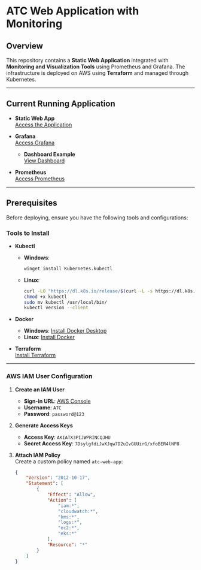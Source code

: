 # ATC Web Application with Monitoring

## Overview

This repository contains a **Static Web Application** integrated with **Monitoring and Visualization Tools** using Prometheus and Grafana. The infrastructure is deployed on AWS using **Terraform** and managed through Kubernetes.

---

## Current Running Application

- **Static Web App**  
  [Access the Application](http://a3e7ebb33ec7c4568ae95d0f5056c4f0-1473791098.us-east-1.elb.amazonaws.com:8080)

- **Grafana**  
  [Access Grafana](http://a847de951c3e54ff1a63b1dc6bb6fc64-782959289.us-east-1.elb.amazonaws.com:80)  
  - **Dashboard Example**  
    [View Dashboard](http://a847de951c3e54ff1a63b1dc6bb6fc64-782959289.us-east-1.elb.amazonaws.com/d/fe9nhrubity4gb/new-dashboard?orgId=1&from=2025-01-11T02:10:37.875Z&to=2025-01-11T14:10:37.875Z&timezone=browser&viewPanel=panel-1)

- **Prometheus**  
  [Access Prometheus](http://ab037d8fc9b414ed682a5b694a3631e0-936673504.us-east-1.elb.amazonaws.com:9090)

---

## Prerequisites

Before deploying, ensure you have the following tools and configurations:

### Tools to Install

- **Kubectl**
  - **Windows**:  
    ```bash
    winget install Kubernetes.kubectl
    ```
  - **Linux**:  
    ```bash
    curl -LO "https://dl.k8s.io/release/$(curl -L -s https://dl.k8s.io/release/stable.txt)/bin/linux/amd64/kubectl"
    chmod +x kubectl
    sudo mv kubectl /usr/local/bin/
    kubectl version --client
    ```

- **Docker**
  - **Windows**: [Install Docker Desktop](https://docs.docker.com/desktop/setup/install/windows-install/)  
  - **Linux**: [Install Docker](https://docs.docker.com/engine/install/)

- **Terraform**  
  [Install Terraform](https://developer.hashicorp.com/terraform/install?product_intent=terraform)

---

### AWS IAM User Configuration

1. **Create an IAM User**
   - **Sign-in URL**: [AWS Console](https://257394494879.signin.aws.amazon.com/console)  
   - **Username**: `ATC`  
   - **Password**: `password@123`

2. **Generate Access Keys**
   - **Access Key**: `AKIATX3PIJWPRINCQJHU`  
   - **Secret Access Key**: `7DsylgfdiJwXJqw7D2uIvGUUirG/xfoBER4lNP8`

3. **Attach IAM Policy**  
   Create a custom policy named `atc-web-app`:
   ```json
   {
       "Version": "2012-10-17",
       "Statement": [
           {
               "Effect": "Allow",
               "Action": [
                   "iam:*",
                   "cloudwatch:*",
                   "kms:*",
                   "logs:*",
                   "ec2:*",
                   "eks:*"
               ],
               "Resource": "*"
           }
       ]
   }

